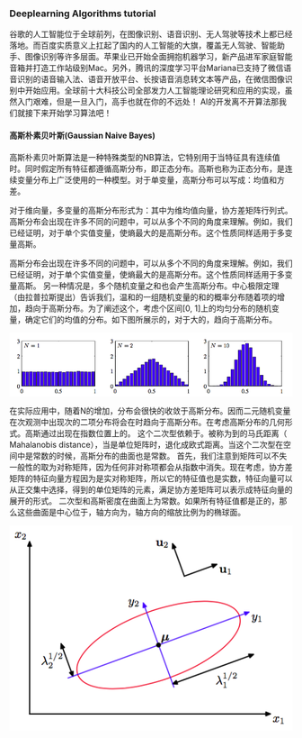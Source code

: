 ### Deeplearning Algorithms tutorial
谷歌的人工智能位于全球前列，在图像识别、语音识别、无人驾驶等技术上都已经落地。而百度实质意义上扛起了国内的人工智能的大旗，覆盖无人驾驶、智能助手、图像识别等许多层面。苹果业已开始全面拥抱机器学习，新产品进军家庭智能音箱并打造工作站级别Mac。另外，腾讯的深度学习平台Mariana已支持了微信语音识别的语音输入法、语音开放平台、长按语音消息转文本等产品，在微信图像识别中开始应用。全球前十大科技公司全部发力人工智能理论研究和应用的实现，虽然入门艰难，但是一旦入门，高手也就在你的不远处！
AI的开发离不开算法那我们就接下来开始学习算法吧！

#### 高斯朴素贝叶斯(Gaussian Naive Bayes)
高斯朴素贝叶斯算法是一种特殊类型的NB算法，它特别用于当特征具有连续值时。同时假定所有特征都遵循高斯分布，即正态分布。高斯也称为正态分布，是连续变量分布上广泛使用的一种模型。对于单变量，高斯分布可以写成：均值和方差。

对于维向量，多变量的高斯分布形式为：其中为维均值向量，协方差矩阵行列式。高斯分布会出现在许多不同的问题中，可以从多个不同的角度来理解。例如，我们已经证明，对于单个实值变量，使熵最大的是高斯分布。这个性质同样适用于多变量高斯。

高斯分布会出现在许多不同的问题中，可以从多个不同的角度来理解。例如，我们已经证明，对于单个实值变量，使熵最大的是高斯分布。这个性质同样适用于多变量高斯。
另一种情况是，多个随机变量之和也会产生高斯分布。中心极限定理（由拉普拉斯提出）告诉我们，温和的一组随机变量的和的概率分布随着项的增加，趋向于高斯分布。为了阐述这个，考虑个区间[0, 1]上的均匀分布的随机变量，确定它们的均值的分布。如下图所展示的，对于大的，趋向于高斯分布。
<p align="center">
<img width="600" align="center" src="../../images/202.jpg" />
</p>
在实际应用中，随着N的增加，分布会很快的收敛于高斯分布。因而二元随机变量在次观测中出现次的二项分布将会在时趋向于高斯分布。在考虑高斯分布的几何形式。高斯通过出现在指数位置上的。
这个二次型依赖于。被称为到的马氏距离（ Mahalanobis distance），当是单位矩阵时，退化成欧式距离。当这个二次型在空间中是常数的时候，高斯分布的曲面也是常数。
首先，我们注意到矩阵可以不失一般性的取为对称矩阵，因为任何非对称项都会从指数中消失。现在考虑，协方差矩阵的特征向量方程因为是实对称矩阵，所以它的特征值也是实数，特征向量可以从正交集中选择，得到的单位矩阵的元素，满足协方差矩阵可以表示成特征向量的展开的形式。
二次型和高斯密度在曲面上为常数。如果所有特征值都是正的，那么这些曲面是中心位于，轴方向为，轴方向的缩放比例为的椭球面。
<p align="center">
<img width="600" align="center" src="../../images/203.jpg" />
</p>
